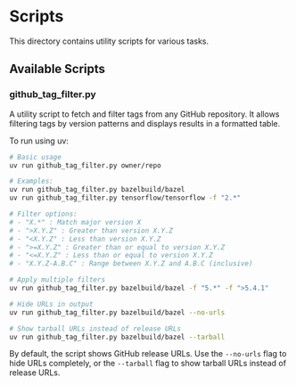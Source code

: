# Scripts

This directory contains utility scripts for various tasks.

## Available Scripts

### github_tag_filter.py

A utility script to fetch and filter tags from any GitHub repository. It allows filtering tags by version patterns and displays results in a formatted table.

To run using uv:

```bash
# Basic usage
uv run github_tag_filter.py owner/repo

# Examples:
uv run github_tag_filter.py bazelbuild/bazel
uv run github_tag_filter.py tensorflow/tensorflow -f "2.*"

# Filter options:
# - "X.*" : Match major version X
# - ">X.Y.Z" : Greater than version X.Y.Z
# - "<X.Y.Z" : Less than version X.Y.Z
# - ">=X.Y.Z" : Greater than or equal to version X.Y.Z
# - "<=X.Y.Z" : Less than or equal to version X.Y.Z
# - "X.Y.Z-A.B.C" : Range between X.Y.Z and A.B.C (inclusive)

# Apply multiple filters
uv run github_tag_filter.py bazelbuild/bazel -f "5.*" -f ">5.4.1"

# Hide URLs in output
uv run github_tag_filter.py bazelbuild/bazel --no-urls

# Show tarball URLs instead of release URLs
uv run github_tag_filter.py bazelbuild/bazel --tarball
```

By default, the script shows GitHub release URLs. Use the `--no-urls` flag to hide URLs completely, or the `--tarball` flag to show tarball URLs instead of release URLs.
